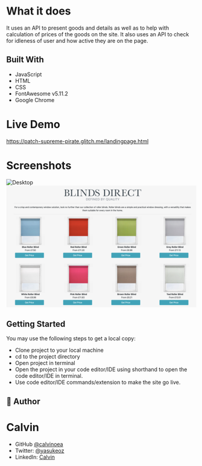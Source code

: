 # What it does

It uses an API to present goods and details as well as to help with calculation of prices of the goods on the site. It also uses an API to check for idleness of user and how active they are on the page. 

## Built With

- JavaScript
- HTML
- CSS
- FontAwesome v5.11.2
- Google Chrome

# Live Demo

https://patch-supreme-pirate.glitch.me/landingpage.html


# Screenshots


![Desktop](https://github.com/Calvinoea/api-shop/Screenshots/Desktop.png)
![screenshot](/Screenshots/Desktop.png)


## Getting Started
You may use the following steps to get a local copy:

- Clone project to your local machine
- cd to the project directory
- Open project in terminal
- Open the project in your code editor/IDE using shorthand to open the code editor/IDE in terminal.
- Use code editor/IDE commands/extension to make the site go live.


## 👤 Author

# Calvin
- GitHub [@calvinoea](https://github.com/calvinoea/)
- Twitter: [@yasukeoz](https://twitter.com/yasukeoz)
- LinkedIn: [Calvin](https://www.linkedin.com/in/calvin-ebun-amu-9b200017a/)
